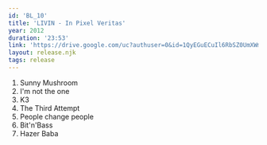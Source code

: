 ```yaml
---
id: 'BL_10'
title: 'LIVIN - In Pixel Veritas'
year: 2012
duration: '23:53'
link: 'https://drive.google.com/uc?authuser=0&id=1QyEGuECuIl6RbSZ0UmXWm1rjZZpKmiIF&export=download'
layout: release.njk
tags: release
---
```


01. Sunny Mushroom
02. I'm not the one
03. K3
04. The Third Attempt
05. People change people
06. Bit'n'Bass
07. Hazer Baba